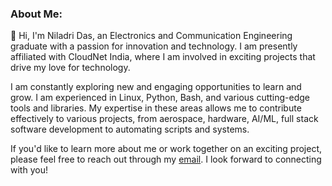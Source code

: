<h3 align="left">About Me:</h3>

👋 Hi, I'm Niladri Das, an Electronics and Communication Engineering graduate with a passion for innovation and technology. I am presently affiliated with CloudNet India, where I am involved in exciting projects that drive my love for technology.

I am constantly exploring new and engaging opportunities to learn and grow. I am experienced in Linux, Python, Bash, and various cutting-edge tools and libraries. My expertise in these areas allows me to contribute effectively to various projects, from aerospace, hardware, AI/ML, full stack software development to automating scripts and systems.

If you'd like to learn more about me or work together on an exciting project, please feel free to reach out through my [email](mailto:niladri.das@lpu.in). I look forward to connecting with you!
